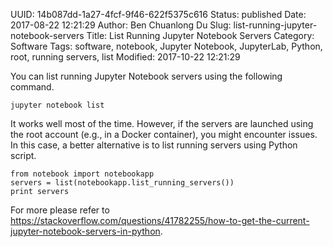 UUID: 14b087dd-1a27-4fcf-9f46-622f5375c616
Status: published
Date: 2017-08-22 12:21:29
Author: Ben Chuanlong Du
Slug: list-running-jupyter-notebook-servers
Title: List Running Jupyter Notebook Servers
Category: Software
Tags: software, notebook, Jupyter Notebook, JupyterLab, Python, root, running servers, list
Modified: 2017-10-22 12:21:29

You can list running Jupyter Notebook servers using the following command.

    jupyter notebook list

It works well most of the time. 
However, 
if the servers are launched using the root account (e.g., in a Docker container), 
you might encounter issues. 
In this case,
a better alternative is to list running servers using Python script.

    from notebook import notebookapp
    servers = list(notebookapp.list_running_servers())
    print servers

For more please refer to 
<https://stackoverflow.com/questions/41782255/how-to-get-the-current-jupyter-notebook-servers-in-python>.


